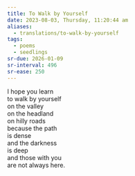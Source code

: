 ```yaml
---
title: To Walk by Yourself
date: 2023-08-03, Thursday, 11:20:44 am
aliases:
  - translations/to-walk-by-yourself
tags:
  - poems
  - seedlings
sr-due: 2026-01-09
sr-interval: 496
sr-ease: 250
---
```

I hope you learn  
to walk by yourself  
on the valley  
on the headland  
on hilly roads  
because the path  
is dense  
and the darkness  
is deep  
and those with you  
are not always here.
